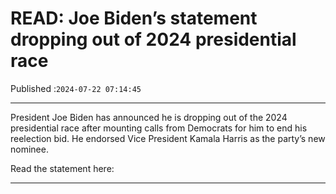 # READ: Joe Biden’s statement dropping out of 2024 presidential race

Published :`2024-07-22 07:14:45`

---

President Joe Biden has announced he is dropping out of the 2024 presidential race after mounting calls from Democrats for him to end his reelection bid. He endorsed Vice President Kamala Harris as the party’s new nominee.

Read the statement here:

---

